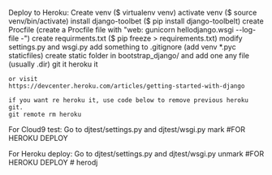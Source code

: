 Deploy to Heroku:
    Create venv
        ($ virtualenv venv)
    activate venv
        ($ source venv/bin/activate)
    install django-toolbet
        ($ pip install django-toolbelt)
    create Procfile
        (create a Procfile file with "web: gunicorn hellodjango.wsgi --log-file -")
    create requirments.txt
        ($ pip freeze > requirements.txt)
    modify settings.py and wsgi.py
    add something to .gitignore
        (add
            venv
            *.pyc
            staticfiles)
    create static folder in bootstrap_django/ and add one any file (usually .dir)
    git it
    heroku it

    or visit
    https://devcenter.heroku.com/articles/getting-started-with-django
    
    if you want re heroku it, use code below to remove previous heroku git. 
    git remote rm heroku
    
For Cloud9 test:
    Go to djtest/settings.py and djtest/wsgi.py 
    mark #FOR HEROKU DEPLOY 

For Heroku deploy:
    Go to djtest/settings.py and djtest/wsgi.py 
    unmark #FOR HEROKU DEPLOY # herodj
